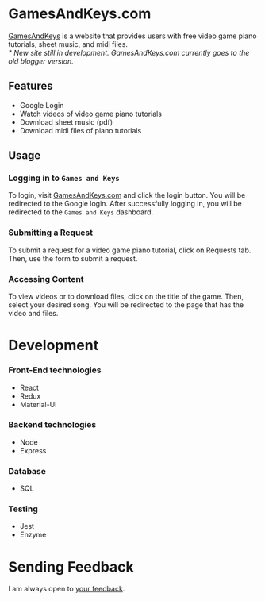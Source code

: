 # GamesAndKeys.com

[GamesAndKeys](http://www.gamesandkeys.com/) is a website that provides users with free video game piano tutorials, sheet music, and midi files.<br />
<i>* New site still in development. GamesAndKeys.com currently goes to the old blogger version.</i>

## Features

* Google Login
* Watch videos of video game piano tutorials
* Download sheet music (pdf)
* Download midi files of piano tutorials

## Usage

### Logging in to `Games and Keys`

To login, visit [GamesAndKeys.com](http://www.gamesandkeys.com) and click the login button. You will be redirected to the Google login. After successfully logging in, you will be redirected to the `Games and Keys` dashboard.

### Submitting a Request

To submit a request for a video game piano tutorial, click on Requests tab. Then, use the form to submit a request.

### Accessing Content

To view videos or to download files, click on the title of the game. Then, select your desired song. You will be redirected to the page that has the video and files.

# Development

### Front-End technologies

* React
* Redux
* Material-UI

### Backend technologies

* Node
* Express

### Database

* SQL

### Testing

* Jest
* Enzyme

# Sending Feedback

I am always open to [your feedback](https://github.com/MightyJoeW/gamesandkeys-webapp/issues).
